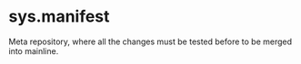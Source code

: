 # sys.manifest
Meta repository, where all the changes must be tested before to be merged into mainline.
